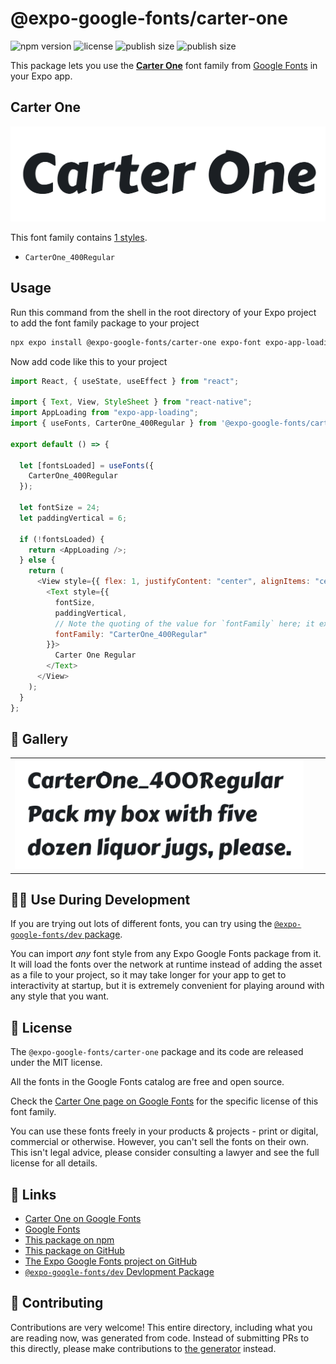 # @expo-google-fonts/carter-one

![npm version](https://flat.badgen.net/npm/v/@expo-google-fonts/carter-one)
![license](https://flat.badgen.net/github/license/expo/google-fonts)
![publish size](https://flat.badgen.net/packagephobia/install/@expo-google-fonts/carter-one)
![publish size](https://flat.badgen.net/packagephobia/publish/@expo-google-fonts/carter-one)

This package lets you use the [**Carter One**](https://fonts.google.com/specimen/Carter+One) font family from [Google Fonts](https://fonts.google.com/) in your Expo app.

## Carter One

![Carter One](./font-family.png)

This font family contains [1 styles](#-gallery).

- `CarterOne_400Regular`

## Usage

Run this command from the shell in the root directory of your Expo project to add the font family package to your project

```sh
npx expo install @expo-google-fonts/carter-one expo-font expo-app-loading
```

Now add code like this to your project

```js
import React, { useState, useEffect } from "react";

import { Text, View, StyleSheet } from "react-native";
import AppLoading from "expo-app-loading";
import { useFonts, CarterOne_400Regular } from '@expo-google-fonts/carter-one';

export default () => {

  let [fontsLoaded] = useFonts({
    CarterOne_400Regular
  });

  let fontSize = 24;
  let paddingVertical = 6;

  if (!fontsLoaded) {
    return <AppLoading />;
  } else {
    return (
      <View style={{ flex: 1, justifyContent: "center", alignItems: "center" }}>
        <Text style={{
          fontSize,
          paddingVertical,
          // Note the quoting of the value for `fontFamily` here; it expects a string!
          fontFamily: "CarterOne_400Regular"
        }}>
          Carter One Regular
        </Text>
      </View>
    );
  }
};
```

## 🔡 Gallery


||||
|-|-|-|
|![CarterOne_400Regular](./CarterOne_400Regular.ttf.png)||||


## 👩‍💻 Use During Development

If you are trying out lots of different fonts, you can try using the [`@expo-google-fonts/dev` package](https://github.com/expo/google-fonts/tree/master/font-packages/dev#readme).

You can import _any_ font style from any Expo Google Fonts package from it. It will load the fonts over the network at runtime instead of adding the asset as a file to your project, so it may take longer for your app to get to interactivity at startup, but it is extremely convenient for playing around with any style that you want.


## 📖 License

The `@expo-google-fonts/carter-one` package and its code are released under the MIT license.

All the fonts in the Google Fonts catalog are free and open source.

Check the [Carter One page on Google Fonts](https://fonts.google.com/specimen/Carter+One) for the specific license of this font family.

You can use these fonts freely in your products & projects - print or digital, commercial or otherwise. However, you can't sell the fonts on their own. This isn't legal advice, please consider consulting a lawyer and see the full license for all details.

## 🔗 Links

- [Carter One on Google Fonts](https://fonts.google.com/specimen/Carter+One)
- [Google Fonts](https://fonts.google.com/)
- [This package on npm](https://www.npmjs.com/package/@expo-google-fonts/carter-one)
- [This package on GitHub](https://github.com/expo/google-fonts/tree/master/font-packages/carter-one)
- [The Expo Google Fonts project on GitHub](https://github.com/expo/google-fonts)
- [`@expo-google-fonts/dev` Devlopment Package](https://github.com/expo/google-fonts/tree/master/font-packages/dev)

## 🤝 Contributing

Contributions are very welcome! This entire directory, including what you are reading now, was generated from code. Instead of submitting PRs to this directly, please make contributions to [the generator](https://github.com/expo/google-fonts/tree/master/packages/generator) instead.
